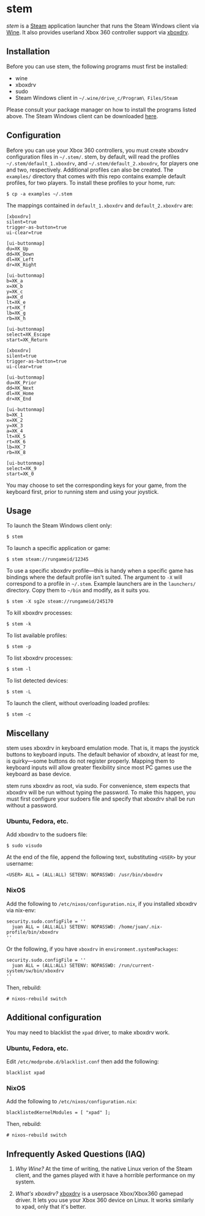 stem
====

_stem_ is a [Steam](http://store.steampowered.com/) application launcher
that runs the Steam Windows client via
[Wine](http://www.winehq.org/). It also provides userland Xbox 360
controller support via
[xboxdrv](http://pingus.seul.org/~grumbel/xboxdrv/).


## Installation

Before you can use stem, the following programs must first be
installed:

* wine
* xboxdrv
* sudo
* Steam Windows client in `~/.wine/drive_c/Program\ Files/Steam`

Please consult your package manager on how to install the programs
listed above. The Steam Windows client can be downloaded
[here](http://store.steampowered.com/about/).


## Configuration

Before you can use your Xbox 360 controllers, you must create xboxdrv
configuration files in `~/.stem/`. stem, by default, will read the
profiles `~/.stem/default_1.xboxdrv`, and `~/.stem/default_2.xboxdrv`,
for players one and two, respectively. Additional profiles can also be
created. The `examples/` directory that comes with this repo contains
example default profiles, for two players. To install these profiles
to your home, run:

```
$ cp -a examples ~/.stem
```

The mappings contained in `default_1.xboxdrv` and `default_2.xboxdrv` are:

```
[xboxdrv]
silent=true
trigger-as-button=true
ui-clear=true

[ui-buttonmap]
du=XK_Up
dd=XK_Down
dl=XK_Left
dr=XK_Right

[ui-buttonmap]
b=XK_a
x=XK_b
y=XK_c
a=XK_d
lt=XK_e
rt=XK_f
lb=XK_g
rb=XK_h

[ui-buttonmap]
select=XK_Escape
start=XK_Return
```

```
[xboxdrv]
silent=true
trigger-as-button=true
ui-clear=true

[ui-buttonmap]
du=XK_Prior
dd=XK_Next
dl=XK_Home
dr=XK_End

[ui-buttonmap]
b=XK_1
x=XK_2
y=XK_3
a=XK_4
lt=XK_5
rt=XK_6
lb=XK_7
rb=XK_8

[ui-buttonmap]
select=XK_9
start=XK_0
```

You may choose to set the corresponding keys for your game, from the
keyboard first, prior to running stem and using your joystick.


## Usage

To launch the Steam Windows client only:

```
$ stem
```

To launch a specific application or game:

```
$ stem steam://rungameid/12345
```

To use a specific xboxdrv profile—this is handy when a specific game
has bindings where the default profile isn't suited. The argument to
`-X` will correspond to a profile in `~/.stem`. Example launchers are
in the `launchers/` directory. Copy them to `~/bin` and modify, as it
suits you.


```
$ stem -X sg2e steam://rungameid/245170
```

To kill xboxdrv processes:

```
$ stem -k
```

To list available profiles:

```
$ stem -p
```

To list xboxdrv processes:

```
$ stem -l
```

To list detected devices:

```
$ stem -L
```

To launch the client, without overloading loaded profiles:

```
$ stem -c
```


## Miscellany

stem uses xboxdrv in keyboard emulation mode. That is, it maps the
joystick buttons to keyboard inputs. The default behavior of xboxdrv,
at least for me, is quirky—some buttons do not register
properly. Mapping them to keyboard inputs will allow greater
flexibility since most PC games use the keyboard as base device.

stem runs xboxdrv as root, via sudo. For convenience, stem expects
that xboxdrv will be run without typing the password. To make this
happen, you must first configure your sudoers file and specify that
xboxdrv shall be run without a password.


### Ubuntu, Fedora, etc.

Add xboxdrv to the sudoers file:

```
$ sudo visudo
```

At the end of the file, append the following text, substituting `<USER>`
by your username:

```
<USER> ALL = (ALL:ALL) SETENV: NOPASSWD: /usr/bin/xboxdrv
```

### NixOS

Add the following to `/etc/nixos/configuration.nix`, if you
installed xboxdrv via nix-env:

```
security.sudo.configFile = ''
  juan ALL = (ALL:ALL) SETENV: NOPASSWD: /home/juan/.nix-profile/bin/xboxdrv
''
```

Or the following, if you have `xboxdrv` in `environment.systemPackages`:

```
security.sudo.configFile = ''
  juan ALL = (ALL:ALL) SETENV: NOPASSWD: /run/current-system/sw/bin/xboxdrv
''
```

Then, rebuild:

```
# nixos-rebuild switch
```


## Additional configuration

You may need to blacklist the `xpad` driver, to make xboxdrv work. 


### Ubuntu, Fedora, etc.

Edit `/etc/modprobe.d/blacklist.conf` then add the following:

```
blacklist xpad
```

### NixOS

Add the following to `/etc/nixos/configuration.nix`:

```
blacklistedKernelModules = [ "xpad" ];
```

Then, rebuild:

```
# nixos-rebuild switch
```


## Infrequently Asked Questions (IAQ)

1. _Why Wine?_ At the time of writing, the native Linux verion of the
Steam client, and the games played with it have a horrible performance
on my system.

2. _What's xboxdrv?_ [xboxdrv](https://github.com/xboxdrv/xboxdrv) is a
userpsace Xbox/Xbox360 gamepad driver. It lets you use your Xbox 360
device on Linux. It works similarly to xpad, only that it's better.
